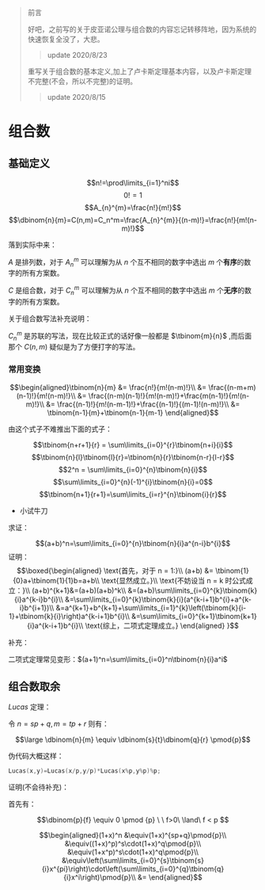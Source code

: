 > 前言
> 
> 好吧，之前写的关于皮亚诺公理与组合数的内容忘记转移阵地，因为系统的快速恢复全没了，大悲。
>> update 2020/8/23
>
>重写关于组合数的基本定义,加上了卢卡斯定理基本内容，以及卢卡斯定理不完整(不会，所以不完整)的证明。
>>update 2020/8/15

# 组合数

## 基础定义
$$n!=\prod\limits_{i=1}^ni$$
$$0! = 1$$
$$A_{n}^{m}=\frac{n!}{m!}$$
$$\dbinom{n}{m}=C(n,m)=C_n^m=\frac{A_{n}^{m}}{(n-m)!}=\frac{n!}{m!(n-m)!}$$

落到实际中来：

$A$ 是排列数，对于 $A_n^m$ 可以理解为从 $n$ 个互不相同的数字中选出 $m$ 个**有序**的数字的所有方案数。

$C$ 是组合数，对于 $C_n^m$ 可以理解为从 $n$ 个互不相同的数字中选出 $m$ 个**无序**的数字的所有方案数。

关于组合数写法补充说明：

$C_{n}^{m}$ 是苏联的写法，现在比较正式的话好像一般都是 $\tbinom{m}{n}$ ,而后面那个 $C(n,m)$ 疑似是为了方便打字的写法。

### 常用变换
$$\begin{aligned}\tbinom{n}{m} 
&= \frac{n!}{m!(n-m)!}\\
&= \frac{(n-m+m)(n-1)!}{m!(n-m)!}\\
&= \frac{(n-m)(n-1)!}{m!(n-m)!}+\frac{m(n-1)!}{m!(n-m)!}\\
&= \frac{(n-1)!}{m!(n-m-1)!}+\frac{(n-1)!}{(m-1)!(n-m)!}\\
&= \tbinom{n-1}{m}+\tbinom{n-1}{m-1}
\end{aligned}$$

由这个式子不难推出下面的式子：

$$\tbinom{n+r+1}{r} = \sum\limits_{i=0}^{r}\tbinom{n+i}{i}$$
$$\tbinom{n}{l}\tbinom{l}{r}=\tbinom{n}{r}\tbinom{n-r}{l-r}$$
$$2^n = \sum\limits_{i=0}^{n}\tbinom{n}{i}$$
$$\sum\limits_{i=0}^{n}(-1)^{i}\tbinom{n}{i}=0$$
$$\tbinom{n+1}{r+1}=\sum\limits_{i=r}^{n}\tbinom{i}{r}$$

- 小试牛刀

求证：

$$(a+b)^n=\sum\limits_{i=0}^{n}\tbinom{n}{i}a^{n-i}b^{i}$$
证明：
$$\boxed{\begin{aligned}
\text{首先，对于  n = 1:}\\
(a+b) &= \tbinom{1}{0}a+\tbinom{1}{1}b=a+b\\
\text{显然成立。}\\
\text{不妨设当 n = k 时公式成立：}\\
(a+b)^{k+1}&=(a+b)(a+b)^k\\
&=(a+b)\sum\limits_{i=0}^{k}\tbinom{k}{i}a^{k-i}b^{i}\\
&=\sum\limits_{i=0}^{k}\tbinom{k}{i}(a^{k-i+1}b^{i}+a^{k-i}b^{i+1})\\
&=a^{k+1}+b^{k+1}+\sum\limits_{i=1}^{k}\left(\tbinom{k}{i-1}+\tbinom{k}{i}\right)a^{k-i+1}b^{i}\\
&=\sum\limits_{i=0}^{k+1}\tbinom{k+1}{i}a^{k-i+1}b^{i}\\
\text{综上，二项式定理成立。}
\end{aligned}
}$$

补充：

二项式定理常见变形：$(a+1)^n=\sum\limits_{i=0}^n\tbinom{n}{i}a^i$

## 组合数取余

$Lucas\ \text{定理}：$

令 $n = sp+q,m = tp+r$ 则有：

$$\large \dbinom{n}{m} \equiv \dbinom{s}{t}\dbinom{q}{r} \pmod{p}$$

伪代码大概这样：

~~~c
Lucas(x,y)=Lucas(x/p,y/p)*Lucas(x%p,y%p)%p;
~~~

证明(不会待补充)：

首先有：

$$\dbinom{p}{f} \equiv 0 \pmod {p} \ \ f>0\ \land\ f < p $$

$$\begin{aligned}(1+x)^n
&\equiv(1+x)^{sp+q}\pmod{p}\\
&\equiv((1+x)^p)^s\cdot(1+x)^q\pmod{p}\\
&\equiv(1+x^p)^s\cdot(1+x)^q\pmod{p}\\
&\equiv\left(\sum\limits_{i=0}^{s}\tbinom{s}{i}x^{pi}\right)\cdot\left(\sum\limits_{i=0}^{q}\tbinom{q}{i}x^i\right)\pmod{p}\\
&=
\end{aligned}$$
